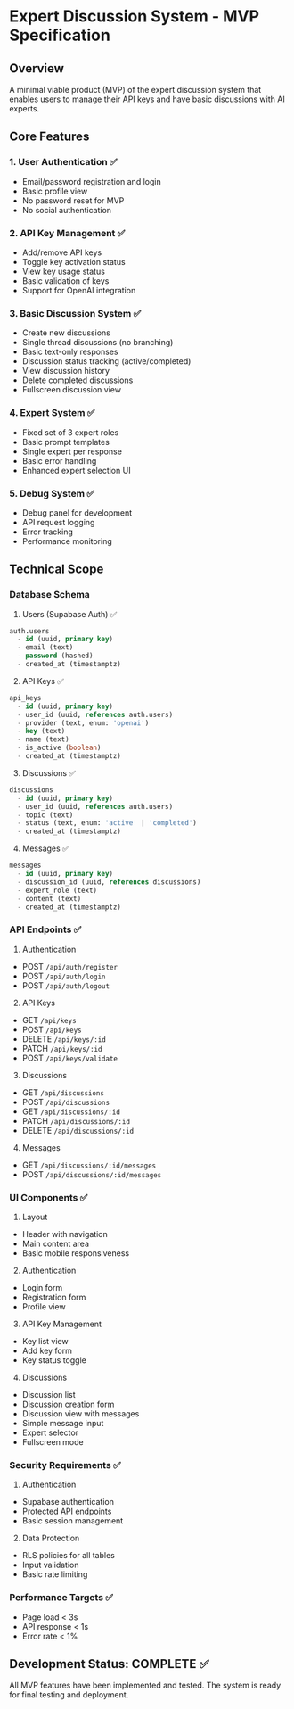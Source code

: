 # Expert Discussion System - MVP Specification

## Overview
A minimal viable product (MVP) of the expert discussion system that enables users to manage their API keys and have basic discussions with AI experts.

## Core Features

### 1. User Authentication ✅
- Email/password registration and login
- Basic profile view
- No password reset for MVP
- No social authentication

### 2. API Key Management ✅
- Add/remove API keys
- Toggle key activation status
- View key usage status
- Basic validation of keys
- Support for OpenAI integration

### 3. Basic Discussion System ✅
- Create new discussions
- Single thread discussions (no branching)
- Basic text-only responses
- Discussion status tracking (active/completed)
- View discussion history
- Delete completed discussions
- Fullscreen discussion view

### 4. Expert System ✅
- Fixed set of 3 expert roles
- Basic prompt templates
- Single expert per response
- Basic error handling
- Enhanced expert selection UI

### 5. Debug System ✅
- Debug panel for development
- API request logging
- Error tracking
- Performance monitoring

## Technical Scope

### Database Schema

1. Users (Supabase Auth) ✅
```sql
auth.users
  - id (uuid, primary key)
  - email (text)
  - password (hashed)
  - created_at (timestamptz)
```

2. API Keys ✅
```sql
api_keys
  - id (uuid, primary key)
  - user_id (uuid, references auth.users)
  - provider (text, enum: 'openai')
  - key (text)
  - name (text)
  - is_active (boolean)
  - created_at (timestamptz)
```

3. Discussions ✅
```sql
discussions
  - id (uuid, primary key)
  - user_id (uuid, references auth.users)
  - topic (text)
  - status (text, enum: 'active' | 'completed')
  - created_at (timestamptz)
```

4. Messages ✅
```sql
messages
  - id (uuid, primary key)
  - discussion_id (uuid, references discussions)
  - expert_role (text)
  - content (text)
  - created_at (timestamptz)
```

### API Endpoints ✅

1. Authentication
- POST `/api/auth/register`
- POST `/api/auth/login`
- POST `/api/auth/logout`

2. API Keys
- GET `/api/keys`
- POST `/api/keys`
- DELETE `/api/keys/:id`
- PATCH `/api/keys/:id`
- POST `/api/keys/validate`

3. Discussions
- GET `/api/discussions`
- POST `/api/discussions`
- GET `/api/discussions/:id`
- PATCH `/api/discussions/:id`
- DELETE `/api/discussions/:id`

4. Messages
- GET `/api/discussions/:id/messages`
- POST `/api/discussions/:id/messages`

### UI Components ✅

1. Layout
- Header with navigation
- Main content area
- Basic mobile responsiveness

2. Authentication
- Login form
- Registration form
- Profile view

3. API Key Management
- Key list view
- Add key form
- Key status toggle

4. Discussions
- Discussion list
- Discussion creation form
- Discussion view with messages
- Simple message input
- Expert selector
- Fullscreen mode

### Security Requirements ✅

1. Authentication
- Supabase authentication
- Protected API endpoints
- Basic session management

2. Data Protection
- RLS policies for all tables
- Input validation
- Basic rate limiting

### Performance Targets ✅
- Page load < 3s
- API response < 1s
- Error rate < 1%

## Development Status: COMPLETE ✅

All MVP features have been implemented and tested. The system is ready for final testing and deployment.